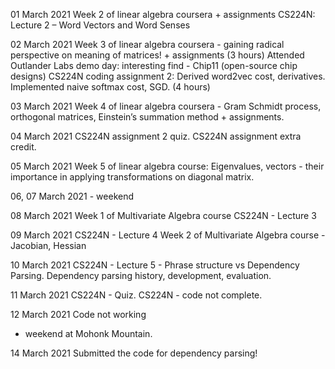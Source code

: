 01 March 2021
Week 2 of linear algebra coursera + assignments
CS224N: Lecture 2 – Word Vectors and Word Senses

02 March 2021
Week 3 of linear algebra coursera - gaining radical perspective on meaning of matrices! + assignments (3 hours)
Attended Outlander Labs demo day: interesting find - Chip11 (open-source chip designs)
CS224N coding assignment 2: Derived word2vec cost, derivatives. Implemented naive softmax cost, SGD. (4 hours)

03 March 2021
Week 4 of linear algebra coursera - Gram Schmidt process, orthogonal matrices, Einstein’s summation method + assignments.

04 March 2021
CS224N assignment 2 quiz.
CS224N assignment extra credit.

05 March 2021
Week 5 of linear algebra course: Eigenvalues, vectors - their importance in applying transformations on diagonal matrix.

06, 07 March 2021 - weekend

08 March 2021
Week 1 of Multivariate Algebra course
CS224N - Lecture 3

09 March 2021
CS224N - Lecture 4
Week 2 of Multivariate Algebra course - Jacobian, Hessian

10 March 2021
CS224N - Lecture 5 - Phrase structure vs Dependency Parsing. Dependency parsing history, development, evaluation.

11 March 2021
CS224N - Quiz.
CS224N - code not complete.

12 March 2021
Code not working
+ weekend at Mohonk Mountain.

14 March 2021
Submitted the code for dependency parsing!

